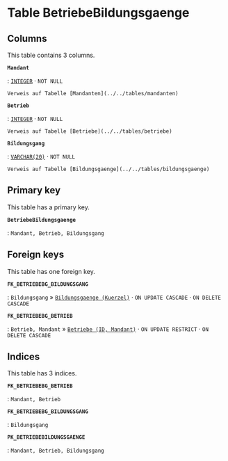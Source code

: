 # Table **BetriebeBildungsgaenge**

## Columns

This table contains 3 columns.

**`Mandant`**

:   [`INTEGER`](https://firebirdsql.org/file/documentation/html/en/refdocs/fblangref40/firebird-40-language-reference.html#fblangref40-datatypes-inttypes) · `NOT NULL`

    Verweis auf Tabelle [Mandanten](../../tables/mandanten)

**`Betrieb`**

:   [`INTEGER`](https://firebirdsql.org/file/documentation/html/en/refdocs/fblangref40/firebird-40-language-reference.html#fblangref40-datatypes-inttypes) · `NOT NULL`

    Verweis auf Tabelle [Betriebe](../../tables/betriebe)

**`Bildungsgang`**

:   [`VARCHAR(20)`](https://firebirdsql.org/file/documentation/html/en/refdocs/fblangref40/firebird-40-language-reference.html#fblangref40-datatypes-chartypes) · `NOT NULL`

    Verweis auf Tabelle [Bildungsgaenge](../../tables/bildungsgaenge)

## Primary key

This table has a primary key.

**`BetriebeBildungsgaenge`**

:   `Mandant, Betrieb, Bildungsgang`

## Foreign keys

This table has one foreign key.

**`FK_BETRIEBEBG_BILDUNGSGANG`**

:   `Bildungsgang` » [`Bildungsgaenge (Kuerzel)`](../../tables/bildungsgaenge) · `ON UPDATE CASCADE` · `ON DELETE CASCADE`

**`FK_BETRIEBEBG_BETRIEB`**

:   `Betrieb, Mandant` » [`Betriebe (ID, Mandant)`](../../tables/betriebe) · `ON UPDATE RESTRICT` · `ON DELETE CASCADE`

## Indices

This table has 3 indices.

**`FK_BETRIEBEBG_BETRIEB`**

:   `Mandant, Betrieb`

**`FK_BETRIEBEBG_BILDUNGSGANG`**

:   `Bildungsgang`

**`PK_BETRIEBEBILDUNGSGAENGE`**

:   `Mandant, Betrieb, Bildungsgang`
